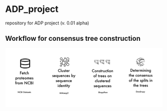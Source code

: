 # ADP_project
 repository for ADP project (v. 0.01 alpha)

## Workflow for consensus tree construction

![pipeline](img/pipeline.png)
